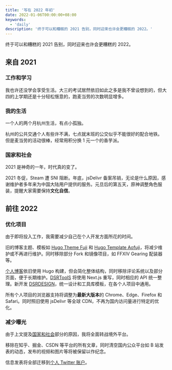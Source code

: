 ```yaml
---
title: '写在 2022 年初'
date: 2022-01-06T00:00:00+08:00
keywords:
  - 'daily'
description: '终于可以和糟糕的 2021 告别，同时迎来也许会更糟糕的 2022。'
---
```


终于可以和糟糕的 2021 告别，同时迎来也许会更糟糕的 2022。

<!--more-->

## 来自 2021

### 工作和学习

我也许还没学会享受生活。大三的考试居然依旧如此之多是我不曾设想到的，但大四的上学期还是十分轻松惬意的，跑麦当劳的次数明显增多。

### 我的生活

一个人的两个月杭州生活，有点小孤独。

杭州的公共交通个人有些许不满，七点就末班的公交似乎不能很好的配合地铁。 但是麦当劳的活动很棒，经常用积分换 1 元一个的香芋派。

### 国家和社会

2021 是神奇的一年，时代真的变了。

2021 冬促，Steam 遭 SNI 阻断。年底，jsDelivr 备案吊销，无论是什么原因，感谢维护者多年来为中国大陆用户提供的服务。元旦后的第五天，原神调整角色服装，提醒大家需要保持**文化自信**。

## 前往 2022

### 优化项目

由于即将投入工作，我需要减少自己在个人开发方面所花的时间。

旧的博客主题、模板如 [Hugo Theme Fuji](https://github.com/dsrkafuu/hugo-theme-fuji) 和 [Hugo Template Aofuji](https://github.com/dsrkafuu/hugo-template-aofuji)，将减少维护或不再进行维护。同时移除部分 Fork 和镜像项目，如 FFXIV Gearing 配装器等。

[个人博客](https://blog.dsrkafuu.net)依旧使用 Hugo 构建，但会简化整体结构，同时移除评论系统以及部分页面，便于长期维护。[DSRToolS](https://tools.dsrkafuu.net) 将使用 Next.js 重写，同时相应的 API 统一整理。新开发 [DSRDESIGN](https://design.dsrkafuu.net)，统一设计和工具库模板，在各个人项目中通用。

所有个人项目的浏览器支持将调整为**最新大版本**的 Chrome、Edge、Firefox 和 Safari。同时照旧使用 jsDelivr 等全球 CDN，不再为国内访问量进行特定的优化。

### 减少曝光

由于上文提及[国家和社会](#国家和社会)部分的原因，我将全面转战境外平台。

移除在知乎、掘金、CSDN 等平台的所有文章，同时清空国内公众平台如 B 站发表的动态，发布的视频和图片等将被保留以作纪念。

信息发表将全部迁移到[个人 Twitter 账户](https://twitter.com/dsrkafuu)。
